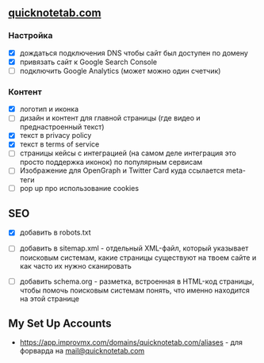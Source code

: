 ## [quicknotetab.com](https://quicknotetab.com)

### Настройка
- [x] дождаться подключения DNS чтобы сайт был доступен по домену
- [x] привязать сайт к Google Search Console  
- [ ] подключить Google Analytics (может можно один счетчик)

### Контент
- [x] логотип и иконка 
- [ ] дизайн и контент для главной страницы (где видео и преднастроенный текст)
- [x] текст в privacy policy 
- [x] текст в terms of service
- [ ] страницы кейсы с интеграцией (на самом деле интеграция это просто поддержка иконок) по популярным сервисам
- [ ] Изображение для OpenGraph и Twitter Card куда ссылается meta-теги
- [ ] pop up про использование cookies 

## SEO
- [x] добавить в robots.txt 
- [ ] добавить в sitemap.xml - отдельный XML-файл, который указывает поисковым системам, какие страницы существуют на твоем сайте и как часто их нужно сканировать
- [ ] добавить schema.org - разметка, встроенная в HTML-код страницы, чтобы помочь поисковым системам понять, что именно находится на этой странице


## My Set Up Accounts
- https://app.improvmx.com/domains/quicknotetab.com/aliases - для форварда на mail@quicknotetab.com
